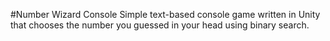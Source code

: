 #Number Wizard Console
Simple text-based console game written in Unity that chooses the number you guessed in your head using binary search.
